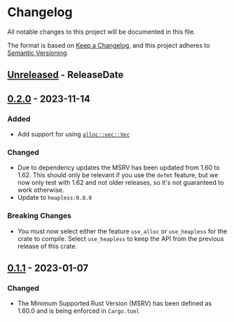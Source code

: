 # Changelog
All notable changes to this project will be documented in this file.

The format is based on [Keep a Changelog](https://keepachangelog.com/en/1.0.0/),
and this project adheres to [Semantic Versioning](https://semver.org/spec/v2.0.0.html).

<!-- next-header -->
## [Unreleased] - ReleaseDate

## [0.2.0] - 2023-11-14
### Added
* Add support for using [`alloc::vec::Vec`](https://doc.rust-lang.org/alloc/vec/struct.Vec.html)
### Changed
* Due to dependency updates the MSRV has been updated from 1.60 to 1.62. This should only be relevant if you use the `defmt` feature, but we now only test with 1.62 and not older releases, so it's not guaranteed to work otherwise.
* Update to `heapless:0.8.0`
### Breaking Changes
* You must now select either the feature `use_alloc` or `use_heapless` for the crate to compile. Select `use_heapless`
  to keep the API from the previous release of this crate.

## [0.1.1] - 2023-01-07
### Changed
* The Minimum Supported Rust Version (MSRV) has been defined as 1.60.0 and is being enforced in `Cargo.toml`

<!-- next-url -->
[Unreleased]: https://github.com/rust-embedded-community/adafruit-bluefruit-protocol-rs/compare/v0.2.0...HEAD
[0.2.0]: https://github.com/rust-embedded-community/adafruit-bluefruit-protocol-rs/compare/v0.1.1...v0.2.0
[0.1.1]: https://github.com/rust-embedded-community/adafruit-bluefruit-protocol-rs/compare/v0.1.0...v0.1.1
